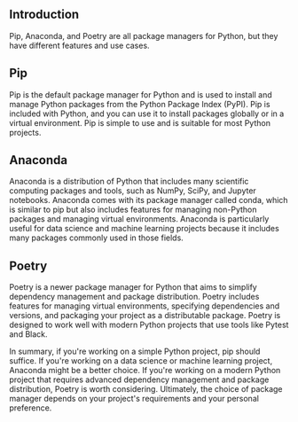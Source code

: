 ## Introduction

Pip, Anaconda, and Poetry are all package managers for Python, but they have different features and use cases.

## Pip
Pip is the default package manager for Python and is used to install and manage Python packages from the Python Package Index (PyPI). Pip is included with Python, and you can use it to install packages globally or in a virtual environment. Pip is simple to use and is suitable for most Python projects.

## Anaconda
Anaconda is a distribution of Python that includes many scientific computing packages and tools, such as NumPy, SciPy, and Jupyter notebooks. Anaconda comes with its package manager called conda, which is similar to pip but also includes features for managing non-Python packages and managing virtual environments. Anaconda is particularly useful for data science and machine learning projects because it includes many packages commonly used in those fields.

## Poetry
Poetry is a newer package manager for Python that aims to simplify dependency management and package distribution. Poetry includes features for managing virtual environments, specifying dependencies and versions, and packaging your project as a distributable package. Poetry is designed to work well with modern Python projects that use tools like Pytest and Black.

In summary, if you're working on a simple Python project, pip should suffice. If you're working on a data science or machine learning project, Anaconda might be a better choice. If you're working on a modern Python project that requires advanced dependency management and package distribution, Poetry is worth considering. Ultimately, the choice of package manager depends on your project's requirements and your personal preference.



